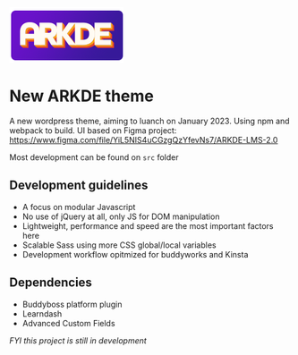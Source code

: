 ![Arkde logo](https://github.com/jstriedinger/jstriedinger/blob/main/arkde-badge.png?raw=true)
# New ARKDE theme
A new wordpress theme, aiming to luanch on January 2023. Using npm and webpack to build.
UI based on Figma project: https://www.figma.com/file/YiL5NIS4uCGzgQzYfevNs7/ARKDE-LMS-2.0

Most development can be found on `src` folder

## Development guidelines
- A focus on modular Javascript
- No use of jQuery at all, only JS for DOM manipulation
- Lightweight, performance and speed are the most important factors here
- Scalable Sass using more CSS global/local variables
- Development workflow opitmized for buddyworks and Kinsta 

## Dependencies
- Buddyboss platform plugin
- Learndash
- Advanced Custom Fields

*FYI this project is still in development*
